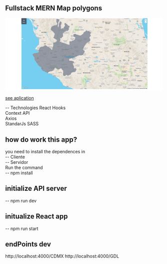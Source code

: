 ## Fullstack MERN Map polygons

![App capture](./.static-files/PolygomMap.png)

[see aplication](https://polygonsapp.netlify.app/)

-- Technologies
React Hooks<br>
Context API<br>
Axios<br>
StandarJs
SASS

## how do work this app?

you need to install the dependences in<br>
-- Cliente<br>
-- Servidor<br>
Run the command<br>
-- npm install

## initialize API server

-- npm run dev

## initualize React app

-- npm run start

## endPoints dev

http://localhost:4000/CDMX
http://localhost:4000/GDL
